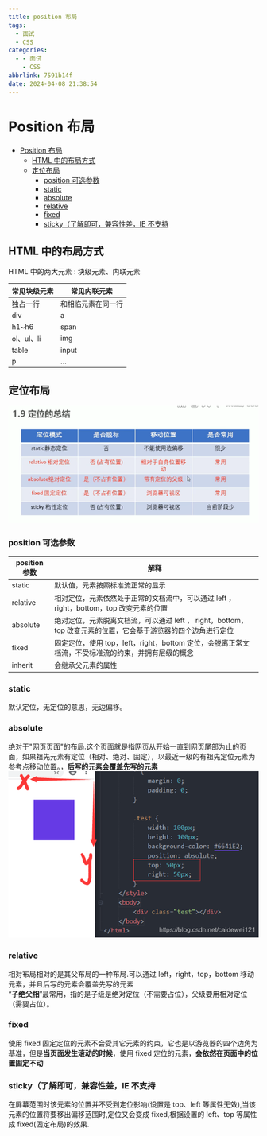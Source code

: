 ```yaml
---
title: position 布局
tags:
  - 面试
  - CSS
categories:
  - - 面试
    - CSS
abbrlink: 7591b14f
date: 2024-04-08 21:38:54
---
```


<!-- @format -->

# Position 布局

- [Position 布局](#position-布局)
  - [HTML 中的布局方式](#html-中的布局方式)
  - [定位布局](#定位布局)
    - [position 可选参数](#position-可选参数)
    - [static](#static)
    - [absolute](#absolute)
    - [relative](#relative)
    - [fixed](#fixed)
    - [sticky（了解即可，兼容性差，IE 不支持](#sticky了解即可兼容性差ie-不支持)

<!--more-->

## HTML 中的布局方式

HTML 中的两大元素 : 块级元素、内联元素

| 常见块级元素 | 常见内联元素       |
| ------------ | ------------------ |
| 独占一行     | 和相临元素在同一行 |
| div          | a                  |
| h1~h6        | span               |
| ol、ul、li   | img                |
| table        | input              |
| p            | …                  |

## 定位布局

![定位总结](../images/blog-2024-04-08-21-52-37.png)

### position 可选参数

| position 参数 | 解释                                                                                                           |
| ------------- | -------------------------------------------------------------------------------------------------------------- |
| static        | 默认值，元素按照标准流正常的显示                                                                               |
| relative      | 相对定位，元素依然处于正常的文档流中，可以通过 left ， right，bottom，top 改变元素的位置                       |
| absolute      | 绝对定位，元素脱离文档流，可以通过 left ， right，bottom，top 改变元素的位置，它会基于游览器的四个边角进行定位 |
| fixed         | 固定定位，使用 top，left，right，bottom 定位，会脱离正常文档流，不受标准流的约束，并拥有层级的概念             |
| inherit       | 会继承父元素的属性                                                                                             |

### static

默认定位，无定位的意思，无边偏移。

### absolute

绝对于"网页页面"的布局.这个页面就是指网页从开始一直到网页尾部为止的页面，如果祖先元素有定位（相对、绝对、固定），以最近一级的有祖先定位元素为参考点移动位置。，**后写的元素会覆盖先写的元素**  
![absolute布局](../images/blog-2024-04-08-21-47-04.png)

### relative

相对布局相对的是其父布局的一种布局.可以通过 left，right，top，bottom 移动元素，并且后写的元素会覆盖先写的元素  
“**子绝父相**”最常用，指的是子级是绝对定位（不需要占位），父级要用相对定位（需要占位）。

### fixed

使用 fixed 固定定位的元素不会受其它元素的约束，它也是以游览器的四个边角为基准，但是**当页面发生滚动的时候**，使用 fixed 定位的元素，**会依然在页面中的位置固定不动**

### sticky（了解即可，兼容性差，IE 不支持

在屏幕范围时该元素的位置并不受到定位影响(设置是 top、left 等属性无效),当该元素的位置将要移出偏移范围时,定位又会变成 fixed,根据设置的 left、top 等属性成 fixed(固定布局)的效果.
